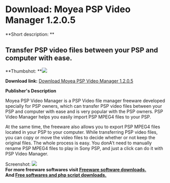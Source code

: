 # Download: Moyea PSP Video Manager 1.2.0.5

**Short description: **

## Transfer PSP video files between your PSP and computer with ease.

  
**Thumbshot: **![](http://www.freewarefiles.com/screenshot/moyeapspvidmngr_md.gif)   
  
**Download link:** [Download Moyea PSP Video Manager 1.2.0.5](http://freesoftwares.boysofts.com/Moyea-PSP-Video-Manager_program_27289.html)  
  

**Publisher's Description**  
  

Moyea PSP Video Manager is a PSP Video file manager freeware developed
specially for PSP owners, which can transfer PSP video files between your PSP
and computer with ease and is very popular with the PSP owners. PSP Video
Manager helps you easily import PSP MPEG4 files to your PSP.

At the same time, the freeware also allows you to export PSP MPEG4 files
located in your PSP to your computer. While transferring PSP video files, you
can copy or move the video files to decide whether or not keep the original
files. The whole process is easy. You donA't need to manually rename PSP MPEG4
files to play in Sony PSP, and just a click can do it with PSP Video Manager.

  
  
Screenshot: ![](http://www.freewarefiles.com/screenshot/moyeapspvidmngr.gif)  
**For more freeware softwares visit [Freeware software downloads.](http://freesoftwares.boysofts.com/)**   
**And [Free softwares and php script downloads.](http://www.boysofts.com/)**


